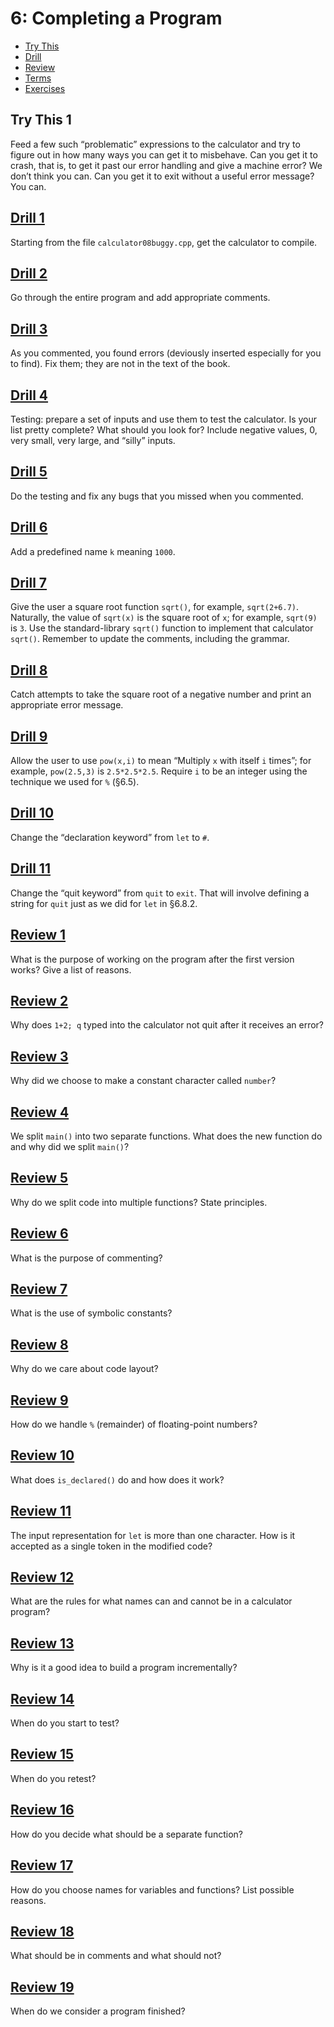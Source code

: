 # 6: Completing a Program

- [Try This](#try-this-1)
- [Drill](#drill-1)
- [Review](#review-1)
- [Terms](terms.txt)
- [Exercises](#exercise-1)

## Try This 1
Feed a few such “problematic” expressions to the calculator and try to figure out in how many ways you can get it to misbehave. Can you get it to crash, that is, to get it past our error handling and give a machine error? We don’t think you can. Can you get it to exit without a useful error message? You can.


## [Drill 1](drill/01/02.cpp)
Starting from the file `calculator08buggy.cpp`, get the calculator to compile.

## [Drill 2](drill/02/01.cpp)
Go through the entire program and add appropriate comments.

## [Drill 3](drill/03/01.cpp)
As you commented, you found errors (deviously inserted especially for you to find). Fix them; they are not in the text of the book.

## [Drill 4](drill/04/01.txt)
Testing: prepare a set of inputs and use them to test the calculator. Is your list pretty complete? What should you look for? Include negative values, 0, very small, very large, and “silly” inputs.

## [Drill 5](drill/05/01.cpp)
Do the testing and fix any bugs that you missed when you commented.

## [Drill 6](drill/06/01.cpp)
Add a predefined name `k` meaning `1000`.

## [Drill 7](drill/07/01.cpp)
Give the user a square root function `sqrt()`, for example, `sqrt(2+6.7)`. Naturally, the value of `sqrt(x)` is the square root of `x`; for example, `sqrt(9)` is `3`. Use the standard-library `sqrt()` function to implement that calculator `sqrt()`. Remember to update the comments, including the grammar.

## [Drill 8](drill/08/01.cpp)
Catch attempts to take the square root of a negative number and print an appropriate error message.

## [Drill 9](drill/09/01.cpp)
Allow the user to use `pow(x,i)` to mean “Multiply `x` with itself `i` times”; for example, `pow(2.5,3)` is `2.5*2.5*2.5`. Require `i` to be an integer using the technique we used for `%` (§6.5).

## [Drill 10](drill/10/01.cpp)
Change the “declaration keyword” from `let` to `#`.

## [Drill 11](drill/11/01.cpp)
Change the “quit keyword” from `quit` to `exit`. That will involve defining a string for `quit` just as we did for `let` in §6.8.2.


## [Review 1](review/01.txt)
What is the purpose of working on the program after the first version works? Give a list of reasons.

## [Review 2](review/02.txt)
Why does `1+2; q` typed into the calculator not quit after it receives an error?

## [Review 3](review/03.txt)
Why did we choose to make a constant character called `number`?

## [Review 4](review/04.txt)
We split `main()` into two separate functions. What does the new function do and why did we split `main()`?

## [Review 5](review/05.txt)
Why do we split code into multiple functions? State principles.

## [Review 6](review/06.txt)
What is the purpose of commenting?

## [Review 7](review/07.txt)
What is the use of symbolic constants?

## [Review 8](review/08.txt)
Why do we care about code layout?

## [Review 9](review/09.txt)
How do we handle `%` (remainder) of floating-point numbers?

## [Review 10](review/10.txt)
What does `is_declared()` do and how does it work?

## [Review 11](review/11.txt)
The input representation for `let` is more than one character. How is it accepted as a single token in the modified code?

## [Review 12](review/12.txt)
What are the rules for what names can and cannot be in a calculator program?

## [Review 13](review/13.txt)
Why is it a good idea to build a program incrementally?

## [Review 14](review/14.txt)
When do you start to test?

## [Review 15](review/15.txt)
When do you retest?

## [Review 16](review/16.txt)
How do you decide what should be a separate function?

## [Review 17](review/17.txt)
How do you choose names for variables and functions? List possible reasons.

## [Review 18](review/18.txt)
What should be in comments and what should not?

## [Review 19](review/19.txt)
When do we consider a program finished?
